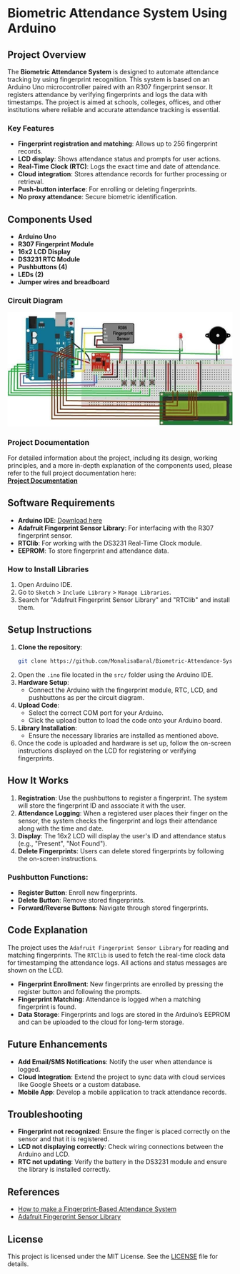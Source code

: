 # Biometric Attendance System Using Arduino

## Project Overview
The **Biometric Attendance System** is designed to automate attendance tracking by using fingerprint recognition. This system is based on an Arduino Uno microcontroller paired with an R307 fingerprint sensor. It registers attendance by verifying fingerprints and logs the data with timestamps. The project is aimed at schools, colleges, offices, and other institutions where reliable and accurate attendance tracking is essential.

### Key Features
- **Fingerprint registration and matching**: Allows up to 256 fingerprint records.
- **LCD display**: Shows attendance status and prompts for user actions.
- **Real-Time Clock (RTC)**: Logs the exact time and date of attendance.
- **Cloud integration**: Stores attendance records for further processing or retrieval.
- **Push-button interface**: For enrolling or deleting fingerprints.
- **No proxy attendance**: Secure biometric identification.

## Components Used
- **Arduino Uno**
- **R307 Fingerprint Module**
- **16x2 LCD Display**
- **DS3231 RTC Module**
- **Pushbuttons (4)**
- **LEDs (2)**
- **Jumper wires and breadboard**

### Circuit Diagram
![Circuit Diagram](https://github.com/MonalisaBaral/Biometric-Attendance-System-Using-Arduino/blob/main/circuit_diagram.jpg)


### Project Documentation
For detailed information about the project, including its design, working principles, and a more in-depth explanation of the components used, please refer to the full project documentation here:  
[**Project Documentation**](https://github.com/MonalisaBaral/Biometric-Attendance-System-Using-Arduino/blob/main/4%20%26%208%20Biometric%20Attendance%20documentation-converted%20(1).pdf)

## Software Requirements
- **Arduino IDE**: [Download here](https://www.arduino.cc/en/software)
- **Adafruit Fingerprint Sensor Library**: For interfacing with the R307 fingerprint sensor.
- **RTClib**: For working with the DS3231 Real-Time Clock module.
- **EEPROM**: To store fingerprint and attendance data.

### How to Install Libraries
1. Open Arduino IDE.
2. Go to `Sketch` > `Include Library` > `Manage Libraries`.
3. Search for "Adafruit Fingerprint Sensor Library" and "RTClib" and install them.

## Setup Instructions
1. **Clone the repository**:
   ```bash
   git clone https://github.com/MonalisaBaral/Biometric-Attendance-System.git
   ```
2. Open the `.ino` file located in the `src/` folder using the Arduino IDE.
3. **Hardware Setup**:
   - Connect the Arduino with the fingerprint module, RTC, LCD, and pushbuttons as per the circuit diagram.
4. **Upload Code**:
   - Select the correct COM port for your Arduino.
   - Click the upload button to load the code onto your Arduino board.
5. **Library Installation**:
   - Ensure the necessary libraries are installed as mentioned above.
6. Once the code is uploaded and hardware is set up, follow the on-screen instructions displayed on the LCD for registering or verifying fingerprints.

## How It Works
1. **Registration**: Use the pushbuttons to register a fingerprint. The system will store the fingerprint ID and associate it with the user.
2. **Attendance Logging**: When a registered user places their finger on the sensor, the system checks the fingerprint and logs their attendance along with the time and date.
3. **Display**: The 16x2 LCD will display the user's ID and attendance status (e.g., "Present", "Not Found").
4. **Delete Fingerprints**: Users can delete stored fingerprints by following the on-screen instructions.

### Pushbutton Functions:
- **Register Button**: Enroll new fingerprints.
- **Delete Button**: Remove stored fingerprints.
- **Forward/Reverse Buttons**: Navigate through stored fingerprints.

## Code Explanation
The project uses the `Adafruit Fingerprint Sensor Library` for reading and matching fingerprints. The `RTClib` is used to fetch the real-time clock data for timestamping the attendance logs. All actions and status messages are shown on the LCD. 

- **Fingerprint Enrollment**: New fingerprints are enrolled by pressing the register button and following the prompts.
- **Fingerprint Matching**: Attendance is logged when a matching fingerprint is found.
- **Data Storage**: Fingerprints and logs are stored in the Arduino’s EEPROM and can be uploaded to the cloud for long-term storage.

## Future Enhancements
- **Add Email/SMS Notifications**: Notify the user when attendance is logged.
- **Cloud Integration**: Extend the project to sync data with cloud services like Google Sheets or a custom database.
- **Mobile App**: Develop a mobile application to track attendance records.

## Troubleshooting
- **Fingerprint not recognized**: Ensure the finger is placed correctly on the sensor and that it is registered.
- **LCD not displaying correctly**: Check wiring connections between the Arduino and LCD.
- **RTC not updating**: Verify the battery in the DS3231 module and ensure the library is installed correctly.

## References
- [How to make a Fingerprint-Based Attendance System](https://maker.pro/arduino/projects/how-to-make-a-fingerprint-based-attendance-system-with-arduino-and-r305)
- [Adafruit Fingerprint Sensor Library](https://github.com/adafruit/Adafruit-Fingerprint-Sensor-Library)
  
## License
This project is licensed under the MIT License. See the [LICENSE](LICENSE) file for details.
